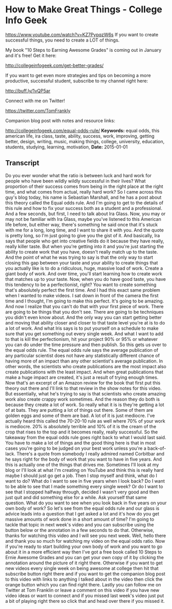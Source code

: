 # How to Make Great Things - College Info Geek
https://www.youtube.com/watch?v=KZ7PypqzW6s
If you want to create successful things, you need to create a LOT of things.

My book "10 Steps to Earning Awesome Grades" is coming out in January and it's free! Get it here:

http://collegeinfogeek.com/get-better-grades/

If you want to get even more strategies and tips on becoming a more productive, successful student, subscribe to my channel right here:

http://buff.ly/1vQP5ar

Connect with me on Twitter!

https://twitter.com/TomFrankly

Companion blog post with notes and resource links: 

http://collegeinfogeek.com/equal-odds-rule/
**Keywords:** equal odds, this american life, ira class, taste, ability, success, work, improving, getting better, design, writing, music, making things, college, university, education, students, studying, learning, motivation, 
**Date:** 2015-01-01

## Transcript
 Do you ever wonder what the ratio is between luck and hard work for people who have been wildly wildly successful in their lives? What proportion of their success comes from being in the right place at the right time, and what comes from actual, really hard work? So I came across this guy's blog today, his name is Sebastian Marshall, and he has a post about this theory called the Equal odds rule. And I'm going to get to the details of this rule and how to fix your success both as a student and a professional. And a few seconds, but first, I need to talk about Ira Glass. Now, you may or may not be familiar with Ira Glass, maybe you've listened to this American life before, but either way, there's something he said once that it's stuck with me for a long, long time, and I want to share it with you. And the quote is pretty long, so I'm just going to give you the gist of it. And basically, Ira says that people who get into creative fields do it because they have really, really killer taste. But when you're getting into it and you're just starting the ability to create work that you have, doesn't really match up to the taste. And the point of what he was trying to say is that the only way to start closing this gap between your taste and your ability to create things that you actually like is to do a ridiculous, huge, massive load of work. Create a giant body of work. And over time, you'll start learning how to create work that matches up to your taste. Now, when you do have good taste, you have this tendency to be a perfectionist, right? You want to create something that's absolutely perfect the first time. And I had this exact same problem when I wanted to make videos. I sat down in front of the camera the first time and I thought, I'm going to make this perfect. It's going to be amazing. And now I realize that you can't do that with your first piece of work. There are going to be things that you don't see. There are going to be techniques you didn't even know about. And the only way you can start getting better and moving that ability closer and closer to that taste level you're at is to do a lot of work. And what Iris says is to put yourself on a schedule to make sure that you get something out every single week. And what I want to add to that is kill the perfectionism, hit your project 90% or 95% or whatever you can do under the time pressure and then publish. So this gets us over to the equal odds rule. The equal odds rule says the average publication of any particular scientist does not have any statistically different chance of having more of an impact than any other scientist's average publication. In other words, the scientists who create publications are the most impact also create publications with the least impact. And when great publications that make a huge impact are created, it's just a result of trying enough times. Now that's an excerpt of an Amazon review for the book that first put this theory out there and I'll link to that review in the show notes for this video. But essentially, what he's trying to say is that scientists who create amazing work also create crappy work sometimes. And the reason they do both is because they create a lot of work. So really what it is is they're getting a lot of at bats. They are putting a lot of things out there. Some of them are golden eggs and some of them are bad. A lot of it is just mediocre. I've actually heard this called the 70-20-10 rule as well where 70% of your work is mediocre. 20% is absolutely terrible and 10% of it is the cream of the crop that rises to the top and it becomes really, really successful. So the takeaway from the equal odds rule goes right back to what I would last said. You have to make a lot of things and the good thing here is that in most cases you're going to be judged on your best work unless you're a back-of-lack. There's a quote from somebody I really admired named Corbitbar and he says right for the body of work that you want to have in five years. And this is actually one of the things that drives me. Sometimes I'll look at my blog or I'll look at what I'm creating on YouTube and think this is really hard maybe I should just go get a job. Then I stop myself and think, what do I want to do? What do I want to see in five years when I look back? Do I want to be able to see that I made something every single week? Or do I want to see that I stopped halfway through, decided I wasn't very good and then just quit and did something else for a while. Ask yourself that same question. What do you want to see when you look back in five years on your own body of work? So let's see from the equal odds rule and our glass is advice leads into a question that I get asked a lot and it's how do you get massive amounts of work done in a short amount of time? I'm going to tackle that topic in next week's video and you can subscribe using the button below or the annotation in a few seconds to do that. Otherwise, thanks for watching this video and I will see you next week. Well, hello there and thank you so much for watching my video on the equal odds ratio. Now if you're ready to start building your own body of work and you want to go about it in a more efficient way then I've got a free book called 10 Steps to Ernie Awesome Grades and you can get your own copy of it by clicking the annotation around the picture of it right there. Otherwise if you want to get new videos every single week on being awesome at college then hit that subscribe button right there and if you want to get the companion blog post to this video with links to anything I talked about in the video then click the orange button which you can find right there. Lastly you can follow me on Twitter at Tom Franklin or leave a comment on this video if you have new video ideas or want to connect and if you missed last week's video just put a bit of playing right there so click that and head over there if you missed it.
